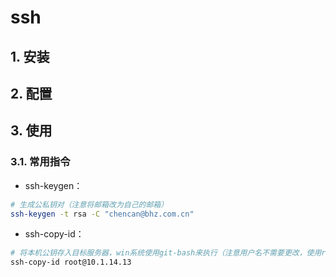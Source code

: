 # ssh

## 1. 安装

## 2. 配置

## 3. 使用

### 3.1. 常用指令

- ssh-keygen：

```bash
# 生成公私钥对（注意将邮箱改为自己的邮箱）
ssh-keygen -t rsa -C "chencan@bhz.com.cn"
```

- ssh-copy-id：

```bash
# 将本机公钥存入目标服务器，win系统使用git-bash来执行（注意用户名不需要更改，使用root即可）
ssh-copy-id root@10.1.14.13
```
